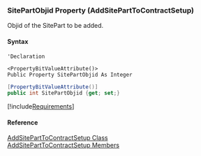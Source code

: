 ### SitePartObjid Property (AddSitePartToContractSetup)

Objid of the SitePart to be added.

#### Syntax

```vbnet
'Declaration

<PropertyBitValueAttribute()>
Public Property SitePartObjid As Integer
```

```csharp
[PropertyBitValueAttribute()]
public int SitePartObjid {get; set;}
```

[!include[Requirements](../partials/requirements.md)]

#### Reference

[AddSitePartToContractSetup Class](FChoice.Toolkits.Clarify~FChoice.Toolkits.Clarify.Interfaces.AddSitePartToContractSetup.md)  
[AddSitePartToContractSetup Members](FChoice.Toolkits.Clarify~FChoice.Toolkits.Clarify.Interfaces.AddSitePartToContractSetup_members.md)